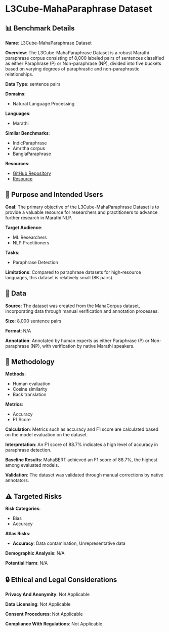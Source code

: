 # L3Cube-MahaParaphrase Dataset

## 📊 Benchmark Details

**Name**: L3Cube-MahaParaphrase Dataset

**Overview**: The L3Cube-MahaParaphrase Dataset is a robust Marathi paraphrase corpus consisting of 8,000 labeled pairs of sentences classified as either Paraphrase (P) or Non-paraphrase (NP), divided into five buckets based on varying degrees of paraphrastic and non-paraphrastic relationships.

**Data Type**: sentence pairs

**Domains**:
- Natural Language Processing

**Languages**:
- Marathi

**Similar Benchmarks**:
- IndicParaphrase
- Amritha corpus
- BanglaParaphrase

**Resources**:
- [GitHub Repository](https://github.com/l3cube-pune/MarathiNLP)
- [Resource](https://huggingface.co/datasets/l3cube-pune/MahaParaphrase)

## 🎯 Purpose and Intended Users

**Goal**: The primary objective of the L3Cube-MahaParaphrase Dataset is to provide a valuable resource for researchers and practitioners to advance further research in Marathi NLP.

**Target Audience**:
- ML Researchers
- NLP Practitioners

**Tasks**:
- Paraphrase Detection

**Limitations**: Compared to paraphrase datasets for high-resource languages, this dataset is relatively small (8K pairs).

## 💾 Data

**Source**: The dataset was created from the MahaCorpus dataset, incorporating data through manual verification and annotation processes.

**Size**: 8,000 sentence pairs

**Format**: N/A

**Annotation**: Annotated by human experts as either Paraphrase (P) or Non-paraphrase (NP), with verification by native Marathi speakers.

## 🔬 Methodology

**Methods**:
- Human evaluation
- Cosine similarity
- Back translation

**Metrics**:
- Accuracy
- F1 Score

**Calculation**: Metrics such as accuracy and F1 score are calculated based on the model evaluation on the dataset.

**Interpretation**: An F1 score of 88.7% indicates a high level of accuracy in paraphrase detection.

**Baseline Results**: MahaBERT achieved an F1 score of 88.7%, the highest among evaluated models.

**Validation**: The dataset was validated through manual corrections by native annotators.

## ⚠️ Targeted Risks

**Risk Categories**:
- Bias
- Accuracy

**Atlas Risks**:
- **Accuracy**: Data contamination, Unrepresentative data

**Demographic Analysis**: N/A

**Potential Harm**: N/A

## 🔒 Ethical and Legal Considerations

**Privacy And Anonymity**: Not Applicable

**Data Licensing**: Not Applicable

**Consent Procedures**: Not Applicable

**Compliance With Regulations**: Not Applicable

